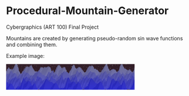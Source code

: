 # Procedural-Mountain-Generator
Cybergraphics (ART 100) Final Project

Mountains are created by generating pseudo-random sin wave functions and combining them.

Example image:

<img src="/Outputs/First%20Attempt/eight_sin/four_ranges.png" width="350"/>
